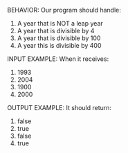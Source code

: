 BEHAVIOR:
Our program should handle:

1. A year that is NOT a leap year
2. A year that is divisible by 4
3. A year that is divisible by 100
4. A year this is divisible by 400

INPUT EXAMPLE:
When it receives:

1. 1993
2. 2004
3. 1900
4. 2000

OUTPUT EXAMPLE:
It should return:

1. false
2. true
3. false
4. true
